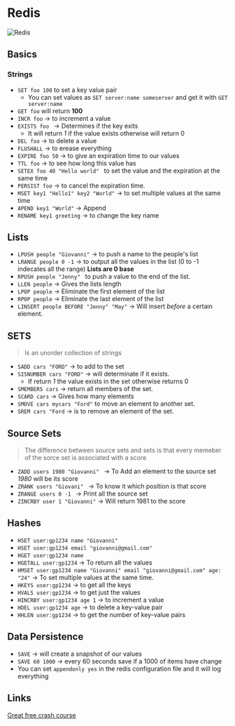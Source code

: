 # Redis
![Redis](https://d1q6f0aelx0por.cloudfront.net/product-logos/89e5782a-76ea-4b94-a561-39e331c281a5-redis.png)


## Basics
### Strings
* `SET foo 100` to set a key value pair
  * You can set values as `SET server:name someserver` and get it with `GET server:name`
* `GET foo` will return **100**
* `INCR foo` -> to increment a value
* `EXISTS foo ` -> Determines if the key exits
  * It will return _1_ if the value exists otherwise will return 0
*  `DEL foo` -> to delete a value
*  `FLUSHALL` -> to erease everything
*  `EXPIRE foo 50` -> to give an expiration time to our values
*  `TTL foo` -> to see how long this value has
*  `SETEX foo 40 "Hello world" ` to set the value and the expiration at the same time
*  `PERSIST foo` -> to cancel the expiration time.
*  `MSET key1 "Hello1" key2 "World"` -> to set multiple values at the same time
*  `APEND key1 "World"` -> Append 
*  `RENAME key1 greeting` -> to change the key name 

## Lists
* `LPUSH people "Giovanni"` -> to push a name to the people's list
* `LRANGE people 0 -1` -> to output all the values in the list (0 to -1 indecates all the range) **Lists are 0 base**
* `RPUSH people "Jenny" ` to push a value to the end of the list. 
* `LLEN people` -> Gives the lists length
* `LPOP people` -> Eliminate the first element of the list
* `RPOP people` -> Eliminate the last element of the list
* `LINSERT people BEFORE "Jenny" "May"` -> Will insert *before* a certain element. 

## SETS
> Is an unorder collection of strings
* `SADD cars "FORD"` -> to add to the set
* `SISNUMBER cars "FORD"` -> will determinate if it exists.
  * If return _1_ the value exists in the set otherwise returns 0
* `SMEMBERS cars` -> return all members of the set. 
* `SCARD cars` -> Gives how many elements
* `SMOVE cars mycars "Ford"` to move an element to another set.
* `SREM cars "Ford` -> is to remove an element of the set.

## Source Sets
> The difference between source sets and sets is that every memeber of the sorce set is associated with a score
* `ZADD users 1980 "Giovanni" ` -> To Add an element to the source set _1980_ will be its score
* `ZRANK users "Giovani" ` -> To know it which position is that score
* `ZRANGE users 0 -1 ` -> Print all the source set
* `ZINCRBY user 1 "Giovanni"` -> Will return 1981 to the score

## Hashes
* `HSET user:gp1234 name "Giovanni" `
* `HSET user:gp1234 email "giovanni@gmail.com"`
* `HGET user:gp1234 name`
* `HGETALL user:gp1234` -> To return all the values
* `HMSET user:gp1234 name "Giovanni" email "giovanni@gmail.com" age: "24"` -> To set multiple values at the same time.
* `HKEYS user:gp1234` -> to get all the keys
* `HVALS user:gp1234` -> to get just the values
* `HINCRBY user:gp1234 age 1` -> to increment a value
* `HDEL user:gp1234 age` -> to delete a key-value pair
* `HHLEN user:gp1234` -> to get the number of key-value pairs

## Data Persistence

* `SAVE` -> will create a snapshot of our values
*  `SAVE 60 1000` -> every 60 seconds save if a 1000 of items have change
*  You can set `appendonly yes` in the redis configuration file and it will log everything

## Links
[Great free crash course](https://www.youtube.com/watch?v=Hbt56gFj998&t=1530s)
